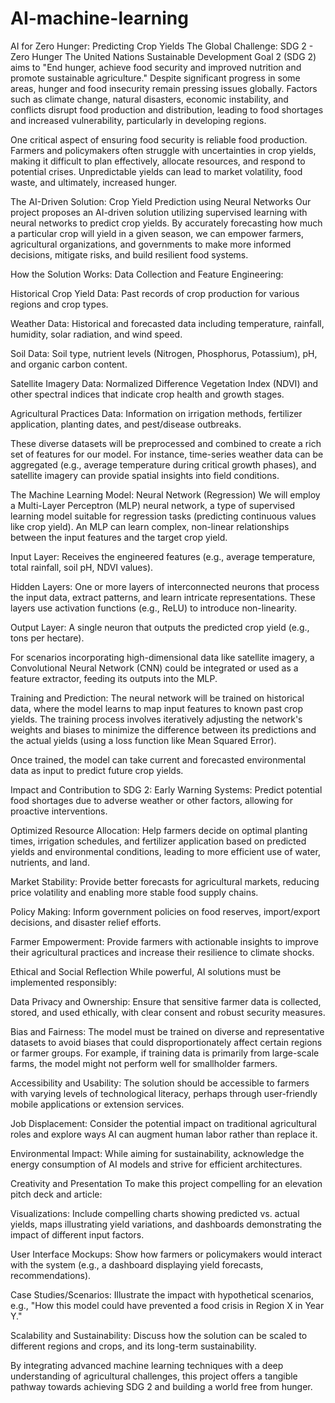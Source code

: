 # AI-machine-learning
AI for Zero Hunger: Predicting Crop Yields
The Global Challenge: SDG 2 - Zero Hunger
The United Nations Sustainable Development Goal 2 (SDG 2) aims to "End hunger, achieve food security and improved nutrition and promote sustainable agriculture." Despite significant progress in some areas, hunger and food insecurity remain pressing issues globally. Factors such as climate change, natural disasters, economic instability, and conflicts disrupt food production and distribution, leading to food shortages and increased vulnerability, particularly in developing regions.

One critical aspect of ensuring food security is reliable food production. Farmers and policymakers often struggle with uncertainties in crop yields, making it difficult to plan effectively, allocate resources, and respond to potential crises. Unpredictable yields can lead to market volatility, food waste, and ultimately, increased hunger.

The AI-Driven Solution: Crop Yield Prediction using Neural Networks
Our project proposes an AI-driven solution utilizing supervised learning with neural networks to predict crop yields. By accurately forecasting how much a particular crop will yield in a given season, we can empower farmers, agricultural organizations, and governments to make more informed decisions, mitigate risks, and build resilient food systems.

How the Solution Works:
Data Collection and Feature Engineering:

Historical Crop Yield Data: Past records of crop production for various regions and crop types.

Weather Data: Historical and forecasted data including temperature, rainfall, humidity, solar radiation, and wind speed.

Soil Data: Soil type, nutrient levels (Nitrogen, Phosphorus, Potassium), pH, and organic carbon content.

Satellite Imagery Data: Normalized Difference Vegetation Index (NDVI) and other spectral indices that indicate crop health and growth stages.

Agricultural Practices Data: Information on irrigation methods, fertilizer application, planting dates, and pest/disease outbreaks.

These diverse datasets will be preprocessed and combined to create a rich set of features for our model. For instance, time-series weather data can be aggregated (e.g., average temperature during critical growth phases), and satellite imagery can provide spatial insights into field conditions.

The Machine Learning Model: Neural Network (Regression)
We will employ a Multi-Layer Perceptron (MLP) neural network, a type of supervised learning model suitable for regression tasks (predicting continuous values like crop yield). An MLP can learn complex, non-linear relationships between the input features and the target crop yield.

Input Layer: Receives the engineered features (e.g., average temperature, total rainfall, soil pH, NDVI values).

Hidden Layers: One or more layers of interconnected neurons that process the input data, extract patterns, and learn intricate representations. These layers use activation functions (e.g., ReLU) to introduce non-linearity.

Output Layer: A single neuron that outputs the predicted crop yield (e.g., tons per hectare).

For scenarios incorporating high-dimensional data like satellite imagery, a Convolutional Neural Network (CNN) could be integrated or used as a feature extractor, feeding its outputs into the MLP.

Training and Prediction:
The neural network will be trained on historical data, where the model learns to map input features to known past crop yields. The training process involves iteratively adjusting the network's weights and biases to minimize the difference between its predictions and the actual yields (using a loss function like Mean Squared Error).

Once trained, the model can take current and forecasted environmental data as input to predict future crop yields.

Impact and Contribution to SDG 2:
Early Warning Systems: Predict potential food shortages due to adverse weather or other factors, allowing for proactive interventions.

Optimized Resource Allocation: Help farmers decide on optimal planting times, irrigation schedules, and fertilizer application based on predicted yields and environmental conditions, leading to more efficient use of water, nutrients, and land.

Market Stability: Provide better forecasts for agricultural markets, reducing price volatility and enabling more stable food supply chains.

Policy Making: Inform government policies on food reserves, import/export decisions, and disaster relief efforts.

Farmer Empowerment: Provide farmers with actionable insights to improve their agricultural practices and increase their resilience to climate shocks.

Ethical and Social Reflection
While powerful, AI solutions must be implemented responsibly:

Data Privacy and Ownership: Ensure that sensitive farmer data is collected, stored, and used ethically, with clear consent and robust security measures.

Bias and Fairness: The model must be trained on diverse and representative datasets to avoid biases that could disproportionately affect certain regions or farmer groups. For example, if training data is primarily from large-scale farms, the model might not perform well for smallholder farmers.

Accessibility and Usability: The solution should be accessible to farmers with varying levels of technological literacy, perhaps through user-friendly mobile applications or extension services.

Job Displacement: Consider the potential impact on traditional agricultural roles and explore ways AI can augment human labor rather than replace it.

Environmental Impact: While aiming for sustainability, acknowledge the energy consumption of AI models and strive for efficient architectures.

Creativity and Presentation
To make this project compelling for an elevation pitch deck and article:

Visualizations: Include compelling charts showing predicted vs. actual yields, maps illustrating yield variations, and dashboards demonstrating the impact of different input factors.

User Interface Mockups: Show how farmers or policymakers would interact with the system (e.g., a dashboard displaying yield forecasts, recommendations).

Case Studies/Scenarios: Illustrate the impact with hypothetical scenarios, e.g., "How this model could have prevented a food crisis in Region X in Year Y."

Scalability and Sustainability: Discuss how the solution can be scaled to different regions and crops, and its long-term sustainability.

By integrating advanced machine learning techniques with a deep understanding of agricultural challenges, this project offers a tangible pathway towards achieving SDG 2 and building a world free from hunger.

